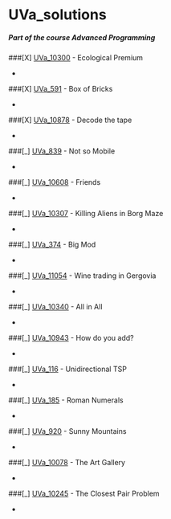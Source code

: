 # UVa_solutions
##### Part of the course Advanced Programming

###[X] [UVa_10300](https://uva.onlinejudge.org/external/103/10300.pdf) - Ecological Premium

-

###[X] [UVa_591](https://uva.onlinejudge.org/external/5/591.pdf) - Box of Bricks

-

###[X] [UVa_10878](https://uva.onlinejudge.org/external/108/10878.pdf) - Decode the tape

-

###[_] [UVa_839](https://uva.onlinejudge.org/external/8/839.pdf) - Not so Mobile

-

###[_] [UVa_10608](https://uva.onlinejudge.org/external/106/10608.pdf) - Friends

-

###[_] [UVa_10307](https://uva.onlinejudge.org/external/103/10307.pdf) - Killing Aliens in Borg Maze

-

###[_] [UVa_374](https://uva.onlinejudge.org/external/3/374.pdf) - Big Mod

-

###[_] [UVa_11054](https://uva.onlinejudge.org/external/110/11054.pdf) - Wine trading in Gergovia

-

###[_] [UVa_10340](https://uva.onlinejudge.org/external/103/10340.pdf) - All in All

-

###[_] [UVa_10943](https://uva.onlinejudge.org/external/109/10943.pdf) - How do you add?

-

###[_] [UVa_116](https://uva.onlinejudge.org/external/1/116.pdf) - Unidirectional TSP

-

###[_] [UVa_185](https://uva.onlinejudge.org/external/1/185.pdf) - Roman Numerals

-

###[_] [UVa_920](https://uva.onlinejudge.org/external/9/920.pdf) - Sunny Mountains

-

###[_] [UVa_10078](https://uva.onlinejudge.org/external/100/10078.pdf) - The Art Gallery

-

###[_] [UVa_10245](https://uva.onlinejudge.org/external/102/10245.pdf) - The Closest Pair Problem

-




